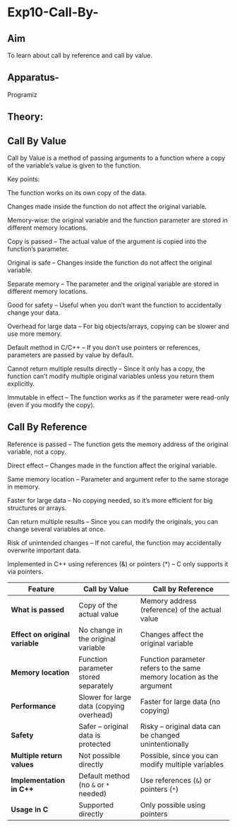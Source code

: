 # Exp10-Call-By-

## Aim

To learn about call by reference and call by value.

## Apparatus-
   Programiz

## Theory:

## Call By Value

 Call by Value is a method of passing arguments to a function where a copy of the variable’s value is given to the function.

Key points:

The function works on its own copy of the data.

Changes made inside the function do not affect the original variable.

Memory-wise: the original variable and the function parameter are stored in different memory locations.

Copy is passed – The actual value of the argument is copied into the function’s parameter.

Original is safe – Changes inside the function do not affect the original variable.

Separate memory – The parameter and the original variable are stored in different memory locations.

Good for safety – Useful when you don’t want the function to accidentally change your data.

Overhead for large data – For big objects/arrays, copying can be slower and use more memory.

Default method in C/C++ – If you don’t use pointers or references, parameters are passed by value by default.

Cannot return multiple results directly – Since it only has a copy, the function can’t modify multiple original variables unless you return them explicitly.

Immutable in effect – The function works as if the parameter were read-only (even if you modify the copy).

## Call By Reference

Reference is passed – The function gets the memory address of the original variable, not a copy.

Direct effect – Changes made in the function affect the original variable.

Same memory location – Parameter and argument refer to the same storage in memory.

Faster for large data – No copying needed, so it’s more efficient for big structures or arrays.

Can return multiple results – Since you can modify the originals, you can change several variables at once.

Risk of unintended changes – If not careful, the function may accidentally overwrite important data.

Implemented in C++ using references (&) or pointers (*) – C only supports it via pointers.


| Feature | Call by Value | Call by Reference |
|---------|--------------|-------------------|
| **What is passed** | Copy of the actual value | Memory address (reference) of the actual value |
| **Effect on original variable** | No change in the original variable | Changes affect the original variable |
| **Memory location** | Function parameter stored separately | Function parameter refers to the same memory location as the argument |
| **Performance** | Slower for large data (copying overhead) | Faster for large data (no copying) |
| **Safety** | Safer – original data is protected | Risky – original data can be changed unintentionally |
| **Multiple return values** | Not possible directly | Possible, since you can modify multiple variables |
| **Implementation in C++** | Default method (no `&` or `*` needed) | Use references (`&`) or pointers (`*`) |
| **Usage in C** | Supported directly | Only possible using pointers |




